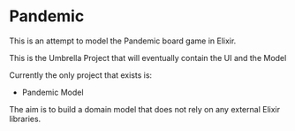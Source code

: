 # Pandemic

This is an attempt to model the Pandemic board game in Elixir.

This is the Umbrella Project that will eventually contain the UI and the Model

Currently the only project that exists is:

- Pandemic Model

The aim is to build a domain model that does not rely on any external Elixir libraries.

